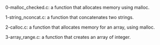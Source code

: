0-malloc_checked.c: a function that allocates memory using malloc.

1-string_nconcat.c: a function that concatenates two strings.

2-calloc.c: a function that allocates memory for an array, using malloc.

3-array_range.c: a function that creates an array of integer.
